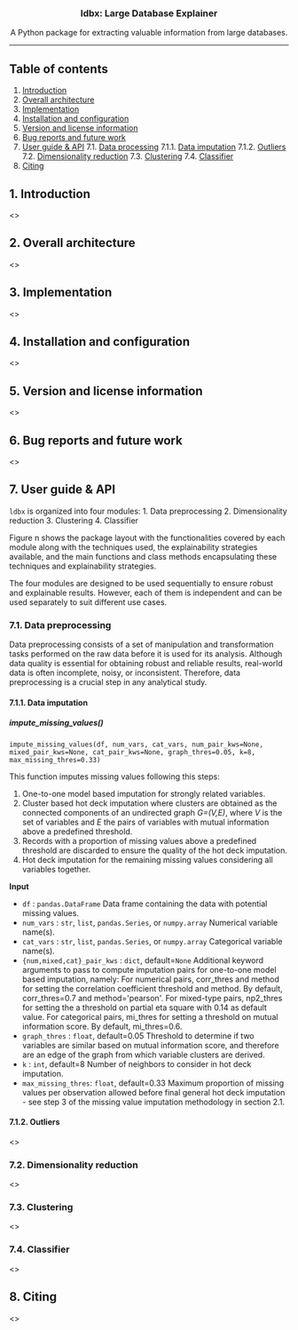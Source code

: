 <!-- title -->
<div align="center">
  <h3>ldbx: Large Database Explainer</h3>
</div>

<!-- Short description -->
<p align="center">
   A Python package for extracting valuable information from large databases.
</p>

<hr>

## Table of contents
1. [Introduction](#user-content-introduction)
2. [Overall architecture](#user-content-architecture)
3. [Implementation](#user-content-implementation)
4. [Installation and configuration](#user-content-install)
5. [Version and license information](#user-content-license)
6. [Bug reports and future work](#user-content-future)
7. [User guide & API](#user-content-api)
	7.1. [Data processing](#user-content-module-preprocessing)
		7.1.1. [Data imputation](#user-content-module-preprocessing-imputation)
		7.1.2. [Outliers](#user-content-module-preprocessing-outliers)
	7.2. [Dimensionality reduction](#user-content-module-dimensionality)
	7.3. [Clustering](#user-content-module-clustering)
	7.4. [Classifier](#user-content-module-classifier)
8. [Citing](#user-content-citing)

<h2 id="user-content-introduction">
1. Introduction
</h2>

<<TO-DO>>

<h2 id="user-content-architecture">
2. Overall architecture
</h2>

<<TO-DO>>

<h2 id="user-content-implementation">
3. Implementation
</h2>

<<TO-DO>>

<h2 id="user-content-install">
4. Installation and configuration
</h2>

<<TO-DO>>

<h2 id="user-content-license">
5. Version and license information
</h2>

<<TO-DO>>

<h2 id="user-content-future">
6. Bug reports and future work
</h2>

<<TO-DO>>

<h2 id="user-content-api">
7. User guide & API
</h2>

`ldbx` is organized into four modules:
	1. Data preprocessing
	2. Dimensionality reduction
	3. Clustering
	4. Classifier

Figure n shows the package layout with the functionalities covered by each module along with the techniques used, the explainability strategies available, and the main functions and class methods encapsulating these techniques and explainability strategies.

The four modules are designed to be used sequentially to ensure robust and explainable results. However, each of them is independent and can be used separately to suit different use cases.


<h3 id="user-content-module-preprocessing">
7.1. Data preprocessing
</h3>

Data preprocessing consists of a set of manipulation and transformation tasks performed on the raw data before it is used for its analysis. Although data quality is essential for obtaining robust and reliable results, real-world data is often incomplete, noisy, or inconsistent. Therefore, data preprocessing is a crucial step in any analytical study.

<h4 id="user-content-module-preprocessing-imputation">
7.1.1. Data imputation
</h4>

<h5 id="impute_missing_values">
impute_missing_values()
</h5>

```
impute_missing_values(df, num_vars, cat_vars, num_pair_kws=None, mixed_pair_kws=None, cat_pair_kws=None, graph_thres=0.05, k=8, max_missing_thres=0.33)
```

This function imputes missing values following this steps:
1. One-to-one model based imputation for strongly related variables.
2. Cluster based hot deck imputation where clusters are obtained as the connected components of an undirected graph *G=(V,E)*, where *V* is the set of variables and *E* the pairs of variables with mutual information above a predefined threshold.
3. Records with a proportion of missing values above a predefined threshold are discarded to ensure the quality of the hot deck imputation.
4. Hot deck imputation for the remaining missing values considering all variables together.

**Input**

- `df` : `pandas.DataFrame`
	Data frame containing the data with potential missing values.
- `num_vars` : `str`, `list`, `pandas.Series`, or `numpy.array`
	Numerical variable name(s).
- `cat_vars` : `str`, `list`, `pandas.Series`, or `numpy.array`
	Categorical variable name(s).
- `{num,mixed,cat}_pair_kws` : `dict`, default=`None`
	Additional keyword arguments to pass to compute imputation pairs for one-to-one model based imputation, namely:
	For numerical pairs, corr_thres and method for setting the correlation coefficient threshold and method. By default, corr_thres=0.7 and method='pearson'.
	For mixed-type pairs, np2_thres for setting the a threshold on partial eta square with 0.14 as default value.
	For categorical pairs, mi_thres for setting a threshold on mutual information score. By default, mi_thres=0.6.
- `graph_thres` : `float`, default=0.05
	Threshold to determine if two variables are similar based on mutual information score, and therefore are an edge of the graph from which variable clusters are derived.
- `k` : `int`, default=8
	Number of neighbors to consider in hot deck imputation.
- `max_missing_thres`: `float`, default=0.33
	Maximum proportion of missing values per observation allowed before final general hot deck imputation - see step 3 of the missing value imputation methodology in section 2.1.


<h4 id="user-content-module-preprocessing-outliers">
7.1.2. Outliers
</h4>

<<TO-DO>>

<h3 id="user-content-module-dimensionality">
7.2. Dimensionality reduction
</h3>

<<TO-DO>>

<h3 id="user-content-module-clustering">
7.3. Clustering
</h3>

<<TO-DO>>

<h3 id="user-content-module-classifier">
7.4. Classifier
</h3>

<<TO-DO>>

<h2 id="user-content-citing">
8. Citing
</h2>

<<TO-DO>>


